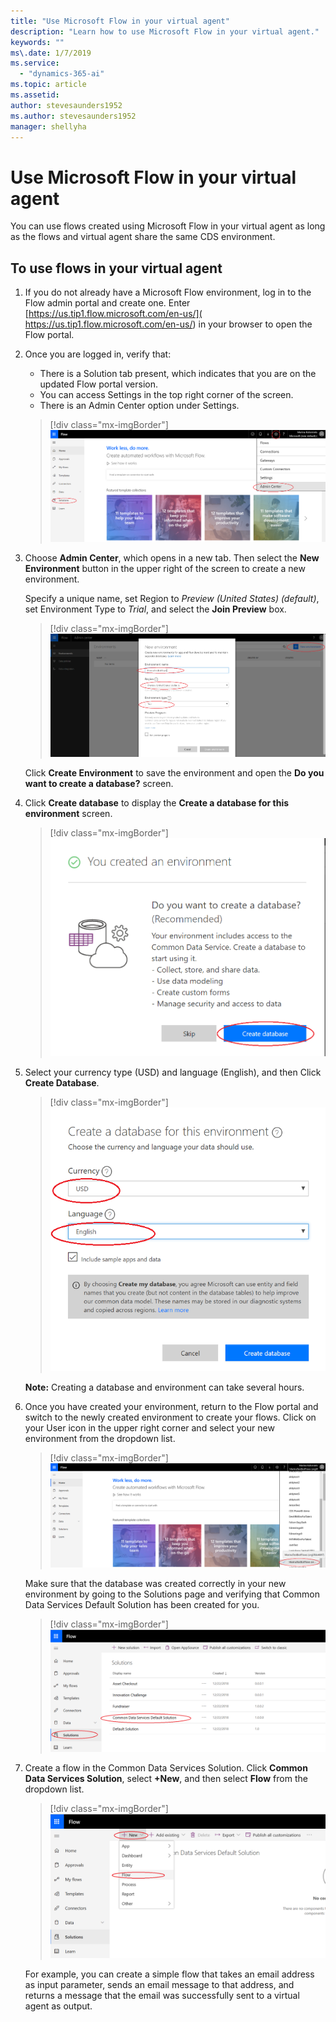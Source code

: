 ```yaml
---
title: "Use Microsoft Flow in your virtual agent"
description: "Learn how to use Microsoft Flow in your virtual agent."
keywords: ""
ms\.date: 1/7/2019
ms.service:
  - "dynamics-365-ai"
ms.topic: article
ms.assetid: 
author: stevesaunders1952
ms.author: stevesaunders1952
manager: shellyha
---
```


# Use Microsoft Flow in your virtual agent

You can use flows created using Microsoft Flow in your virtual agent as long as the flows and virtual agent share the same CDS environment.

## To use flows in your virtual agent

1. If you do not already have a Microsoft Flow environment, log in to the Flow admin portal and create one. Enter [https://us.tip1.flow.microsoft.com/en-us/]( https://us.tip1.flow.microsoft.com/en-us/) in your browser to open the Flow portal.

2. Once you are logged in, verify that:

    - There is a Solution tab present, which indicates that you are on the updated Flow portal version.
    - You can access Settings in the top right corner of the screen.
    - There is an Admin Center option under Settings.

   > [!div class="mx-imgBorder"]
   > ![Flow portal](media/how-to-flow-1.PNG)

3. Choose **Admin Center**, which opens in a new tab. Then select the **New Environment** button in the upper right of the screen to create a new environment.

    Specify a unique name, set Region to *Preview (United States) (default)*, set Environment Type to *Trial*, and select the **Join Preview** box. 

   > [!div class="mx-imgBorder"]
   > ![Create environment](media/how-to-flow-2.PNG)

    Click **Create Environment** to save the environment and open the **Do you want to create a database?** screen.

4. Click **Create database** to display the **Create a database for this environment** screen.

   > [!div class="mx-imgBorder"]
   > ![Create database](media/how-to-flow-3.PNG)

5. Select your currency type (USD) and language (English), and then Click **Create Database**.

   > [!div class="mx-imgBorder"]
   > ![Create database environment](media/how-to-flow-4.PNG)

    **Note:**  Creating a database and environment can take several hours.

6. Once you have created your environment, return to the Flow portal and switch to the newly created environment to create your flows. Click on your User icon in the upper right corner and select your new environment from the dropdown list.

   > [!div class="mx-imgBorder"]
   > ![Open environment](media/how-to-flow-5.PNG)

    Make sure that the database was created correctly in your new environment by going to the Solutions page and verifying that Common Data Services Default Solution has been created for you.

   > [!div class="mx-imgBorder"]
   > ![Verify database](media/how-to-flow-6.PNG)

7. Create a flow in the Common Data Services Solution. Click **Common Data Services Solution**, select **+New**, and then select **Flow** from the dropdown list.

   > [!div class="mx-imgBorder"]
   > ![Create flow](media/how-to-flow-7.PNG)

    For example, you can create a simple flow that takes an email address as input parameter, sends an email message to that address, and returns a message that the email was successfully sent to a virtual agent as output.